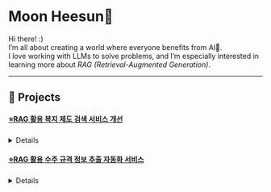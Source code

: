 # Moon Heesun🤩

Hi there! :)</br>
I’m all about creating a world where everyone benefits from AI🌿.</br>
I love working with LLMs to solve problems, and I’m especially interested in learning more about *RAG (Retrieval-Augmented Generation)*.   

***
## 📌 Projects
#### [**⭐RAG 활용 복지 제도 검색 서비스 개선**](https://github.com/SSiS-TeamB/RAG)   
<details>
   <summary>Details</summary>   
   <blockquote>(주)빅리더, 한국사회보장정보원 / 청년 AI 혁신 가드닝 프로그램 2023 / 2023.10 - 2023.12</blockquote>
      
   🗨️한국사회보장정보원에서 제공하는 복지 포털 '복지로'의 한계점을 보완하고자, RAG 시스템을 구현하여 Semantic Search가 가능하도록 함   
     
   👉 [한국 복지 제도에 대한 QA 데이터셋 생성](https://huggingface.co/datasets/Ash-Hun/Welfare-QA)   
   👉 [한국어 Embedding Model Domain Adaptation에 따른 Retriever 성능 변화 실험 진행](https://github.com/ssisOneTeam/Korean-Embedding-Model-Performance-Benchmark-for-Retriever)
</details>   

#### [**⭐RAG 활용 수주 규격 정보 추출 자동화 서비스**](https://github.com/SeAH-Besteel-RAG/RAG_before_refactoring)   
<details>
   <summary>Details</summary>   
   <blockquote>(주)빅리더, 세아베스틸 / 청년 AI 혁신 가드닝 프로그램 2023 / 2023.09 - 2023.10</blockquote>
      
   🗨️철강 제조 기업인 세아베스틸의 수많은 국내외 고객 기업으로부터 들어오는 불규칙한 양식과 언어로 작성된 수주 규격서에서 필요한 정보를 추출하는 과정을 자동화하고자, LLM을 활용하여 RAG 시스템 구축   
</details><br>

<!-- ***
## 🔨Stack
<div style="display:flex; flex-direction:row;">
  <div>
    <img src="https://img.shields.io/badge/Python-3776AB?style=for-the-badge&logo=Python&logoColor=white">
    <img src="https://img.shields.io/badge/LangChain-1C3C3C?style=for-the-badge&logo=LangChain&logoColor=white">
    <img src="https://img.shields.io/badge/FastAPI-009688?style=for-the-badge&logo=FastAPI&logoColor=white">
    <img src="https://img.shields.io/badge/GitHub-181717?style=for-the-badge&logo=GitHub&logoColor=white"><br>
    <img src="https://img.shields.io/badge/PyTorch-EE4C2C?style=for-the-badge&logo=PyTorch&logoColor=white">
    <img src="https://img.shields.io/badge/TensorFlow-FF6F00?style=for-the-badge&logo=TensorFlow&logoColor=white">
  </div>
</div><br> 

***
[![Solved.ac Profile](http://mazassumnida.wtf/api/v2/generate_badge?boj=goddns0272)](https://solved.ac/goddns0272/)<br> 

![Anurag's GitHub stats](https://github-readme-stats.vercel.app/api?username=MoonHeesun&show_icons=true&theme=dracula)<br>

[![Hits](https://hits.seeyoufarm.com/api/count/incr/badge.svg?url=https%3A%2F%2Fgithub.com%2FMoonHeesun&count_bg=%235700FF&title_bg=%23000000&icon=github.svg&icon_color=%23FFFFFF&title=Hits&edge_flat=false)](https://hits.seeyoufarm.com) 
-->
